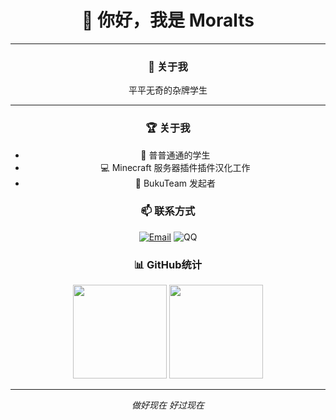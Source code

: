 <div align="center">

# 👋 你好，我是 Moralts

---

### 🌟 关于我

平平无奇的杂牌学生

---


### 🏆 关于我

- 👀 普普通通的学生
- 💻 Minecraft 服务器插件插件汉化工作
- 👥 BukuTeam 发起者

<div align="center">

### 📫 联系方式

[![Email](https://img.shields.io/badge/Email-13930421538@163.com-red?style=flat-square&logo=gmail)](mailto:instars2233@outlook.com)
![QQ](https://img.shields.io/badge/QQ-3161826691-12B7F5?style=flat-square&logo=tencentqq)

</div>


<div align="center">

### 📊 GitHub统计

<img height="150" src="https://github-readme-stats.vercel.app/api?username=Moralts&show_icons=true&theme=default&hide_border=true" />

<img height="150" src="https://github-readme-stats.vercel.app/api/top-langs/?username=Moralts&layout=compact&theme=default&hide_border=true" />

</div>

---

<div align="center">

*做好现在 好过现在*

</div>
